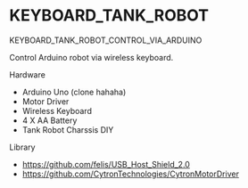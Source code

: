 # KEYBOARD_TANK_ROBOT
KEYBOARD_TANK_ROBOT_CONTROL_VIA_ARDUINO

Control Arduino robot via wireless keyboard.

Hardware
- Arduino Uno (clone hahaha)
- Motor Driver
- Wireless Keyboard
- 4 X AA Battery
- Tank Robot Charssis DIY

Library
- https://github.com/felis/USB_Host_Shield_2.0
- https://github.com/CytronTechnologies/CytronMotorDriver
